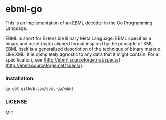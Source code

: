 ebml-go
=======

This is an implementation of an EBML decoder in the Go Programming Language.

EBML is short for Extensible Binary Meta Language.
EBML specifies a binary and octet (byte) aligned format inspired by the principle of XML.
EBML itself is a generalized description of the technique of binary markup.
Like XML, it is completely agnostic to any data that it might contain.
For a specification, see [http://ebml.sourceforge.net/specs/](http://ebml.sourceforge.net/specs/).

### Installation

```
go get github.com/ebml-go/ebml
```

### LICENSE

MIT
